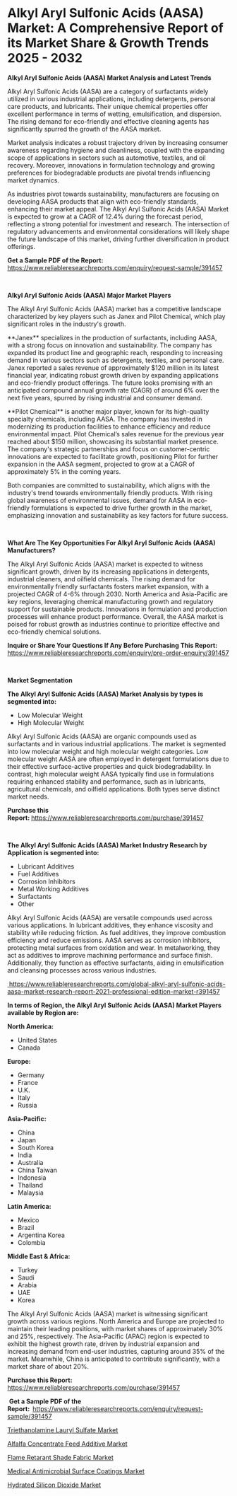 <p><h1>Alkyl Aryl Sulfonic Acids (AASA) Market: A Comprehensive Report of its Market Share & Growth Trends 2025 - 2032</h1></p><p><strong>Alkyl Aryl Sulfonic Acids (AASA) Market Analysis and Latest Trends</strong></p>
<p><p>Alkyl Aryl Sulfonic Acids (AASA) are a category of surfactants widely utilized in various industrial applications, including detergents, personal care products, and lubricants. Their unique chemical properties offer excellent performance in terms of wetting, emulsification, and dispersion. The rising demand for eco-friendly and effective cleaning agents has significantly spurred the growth of the AASA market. </p><p>Market analysis indicates a robust trajectory driven by increasing consumer awareness regarding hygiene and cleanliness, coupled with the expanding scope of applications in sectors such as automotive, textiles, and oil recovery. Moreover, innovations in formulation technology and growing preferences for biodegradable products are pivotal trends influencing market dynamics. </p><p>As industries pivot towards sustainability, manufacturers are focusing on developing AASA products that align with eco-friendly standards, enhancing their market appeal. The Alkyl Aryl Sulfonic Acids (AASA) Market is expected to grow at a CAGR of 12.4% during the forecast period, reflecting a strong potential for investment and research. The intersection of regulatory advancements and environmental considerations will likely shape the future landscape of this market, driving further diversification in product offerings.</p></p>
<p><strong>Get a Sample PDF of the Report:&nbsp;</strong> <a href="https://www.reliableresearchreports.com/enquiry/request-sample/391457?utm_campaign=33&utm_medium=2&utm_source=Github&utm_content=ia&utm_term=16012025&utm_id=alkyl-aryl-sulfonic-acids-aasa">https://www.reliableresearchreports.com/enquiry/request-sample/391457</a></p>
<p>&nbsp;</p>
<p><strong>Alkyl Aryl Sulfonic Acids (AASA) Major Market Players</strong></p>
<p><p>The Alkyl Aryl Sulfonic Acids (AASA) market has a competitive landscape characterized by key players such as Janex and Pilot Chemical, which play significant roles in the industry's growth.</p><p>**Janex** specializes in the production of surfactants, including AASA, with a strong focus on innovation and sustainability. The company has expanded its product line and geographic reach, responding to increasing demand in various sectors such as detergents, textiles, and personal care. Janex reported a sales revenue of approximately $120 million in its latest financial year, indicating robust growth driven by expanding applications and eco-friendly product offerings. The future looks promising with an anticipated compound annual growth rate (CAGR) of around 6% over the next five years, spurred by rising industrial and consumer demand.</p><p>**Pilot Chemical** is another major player, known for its high-quality specialty chemicals, including AASA. The company has invested in modernizing its production facilities to enhance efficiency and reduce environmental impact. Pilot Chemical’s sales revenue for the previous year reached about $150 million, showcasing its substantial market presence. The company's strategic partnerships and focus on customer-centric innovations are expected to facilitate growth, positioning Pilot for further expansion in the AASA segment, projected to grow at a CAGR of approximately 5% in the coming years.</p><p>Both companies are committed to sustainability, which aligns with the industry's trend towards environmentally friendly products. With rising global awareness of environmental issues, demand for AASA in eco-friendly formulations is expected to drive further growth in the market, emphasizing innovation and sustainability as key factors for future success.</p></p>
<p>&nbsp;</p>
<p><strong>What Are The Key Opportunities For Alkyl Aryl Sulfonic Acids (AASA) Manufacturers?</strong></p>
<p><p>The Alkyl Aryl Sulfonic Acids (AASA) market is expected to witness significant growth, driven by its increasing applications in detergents, industrial cleaners, and oilfield chemicals. The rising demand for environmentally friendly surfactants fosters market expansion, with a projected CAGR of 4-6% through 2030. North America and Asia-Pacific are key regions, leveraging chemical manufacturing growth and regulatory support for sustainable products. Innovations in formulation and production processes will enhance product performance. Overall, the AASA market is poised for robust growth as industries continue to prioritize effective and eco-friendly chemical solutions.</p></p>
<p><strong>Inquire or Share Your Questions If Any Before Purchasing This Report:</strong> <a href="https://www.reliableresearchreports.com/enquiry/pre-order-enquiry/391457?utm_campaign=33&utm_medium=2&utm_source=Github&utm_content=ia&utm_term=16012025&utm_id=alkyl-aryl-sulfonic-acids-aasa">https://www.reliableresearchreports.com/enquiry/pre-order-enquiry/391457</a></p>
<p>&nbsp;</p>
<p><strong>Market Segmentation</strong></p>
<p><strong>The Alkyl Aryl Sulfonic Acids (AASA) Market Analysis by types is segmented into:</strong></p>
<p><ul><li>Low Molecular Weight</li><li>High Molecular Weight</li></ul></p>
<p><p>Alkyl Aryl Sulfonic Acids (AASA) are organic compounds used as surfactants and in various industrial applications. The market is segmented into low molecular weight and high molecular weight categories. Low molecular weight AASA are often employed in detergent formulations due to their effective surface-active properties and quick biodegradability. In contrast, high molecular weight AASA typically find use in formulations requiring enhanced stability and performance, such as in lubricants, agricultural chemicals, and oilfield applications. Both types serve distinct market needs.</p></p>
<p><strong>Purchase this Report:&nbsp;</strong><a href="https://www.reliableresearchreports.com/purchase/391457?utm_campaign=33&utm_medium=2&utm_source=Github&utm_content=ia&utm_term=16012025&utm_id=alkyl-aryl-sulfonic-acids-aasa">https://www.reliableresearchreports.com/purchase/391457</a></p>
<p>&nbsp;</p>
<p><strong>The Alkyl Aryl Sulfonic Acids (AASA) Market Industry Research by Application is segmented into:</strong></p>
<p><ul><li>Lubricant Additives</li><li>Fuel Additives</li><li>Corrosion Inhibitors</li><li>Metal Working Additives</li><li>Surfactants</li><li>Other</li></ul></p>
<p><p>Alkyl Aryl Sulfonic Acids (AASA) are versatile compounds used across various applications. In lubricant additives, they enhance viscosity and stability while reducing friction. As fuel additives, they improve combustion efficiency and reduce emissions. AASA serves as corrosion inhibitors, protecting metal surfaces from oxidation and wear. In metalworking, they act as additives to improve machining performance and surface finish. Additionally, they function as effective surfactants, aiding in emulsification and cleansing processes across various industries.</p></p>
<p><a href="https://www.reliableresearchreports.com/global-alkyl-aryl-sulfonic-acids-aasa-market-research-report-2021-professional-edition-market-r391457?utm_campaign=33&utm_medium=2&utm_source=Github&utm_content=ia&utm_term=16012025&utm_id=alkyl-aryl-sulfonic-acids-aasa">&nbsp;https://www.reliableresearchreports.com/global-alkyl-aryl-sulfonic-acids-aasa-market-research-report-2021-professional-edition-market-r391457</a></p>
<p><strong>In terms of Region, the Alkyl Aryl Sulfonic Acids (AASA) Market Players available by Region are:</strong></p>
<p>
    <p> <strong> North America: </strong>
        <ul>
            <li>United States</li>
            <li>Canada</li>
        </ul>
        </p> 
    <p> <strong> Europe: </strong>
        <ul>
            <li>Germany</li>
            <li>France</li>
            <li>U.K.</li>
            <li>Italy</li>
            <li>Russia</li>
        </ul>
        </p> 
    <p> <strong> Asia-Pacific: </strong>
        <ul>
            <li>China</li>
            <li>Japan</li>
            <li>South Korea</li>
            <li>India</li>
            <li>Australia</li>
            <li>China Taiwan</li>
            <li>Indonesia</li>
            <li>Thailand</li>
            <li>Malaysia</li>
        </ul>
        </p> 
    <p> <strong> Latin America: </strong>
        <ul>
            <li>Mexico</li>
            <li>Brazil</li>
            <li>Argentina Korea</li>
            <li>Colombia</li>
        </ul>
        </p> 
    <p> <strong> Middle East & Africa: </strong>
        <ul>
            <li>Turkey</li>
            <li>Saudi</li>
            <li>Arabia</li>
            <li>UAE</li>
            <li>Korea</li>
        </ul>
    </p>
    </p>
<p><p>The Alkyl Aryl Sulfonic Acids (AASA) market is witnessing significant growth across various regions. North America and Europe are projected to maintain their leading positions, with market shares of approximately 30% and 25%, respectively. The Asia-Pacific (APAC) region is expected to exhibit the highest growth rate, driven by industrial expansion and increasing demand from end-user industries, capturing around 35% of the market. Meanwhile, China is anticipated to contribute significantly, with a market share of about 20%.</p></p>
<p><strong>Purchase this Report: </strong><a href="https://www.reliableresearchreports.com/purchase/391457?utm_campaign=33&utm_medium=2&utm_source=Github&utm_content=ia&utm_term=16012025&utm_id=alkyl-aryl-sulfonic-acids-aasa">https://www.reliableresearchreports.com/purchase/391457</a></p>
<p>&nbsp;<strong>Get a Sample PDF of the Report:&nbsp;&nbsp;</strong><a href="https://www.reliableresearchreports.com/enquiry/request-sample/391457?utm_campaign=33&utm_medium=2&utm_source=Github&utm_content=ia&utm_term=16012025&utm_id=alkyl-aryl-sulfonic-acids-aasa">https://www.reliableresearchreports.com/enquiry/request-sample/391457</a></p>
<p><strong></strong></p>
<p><p><a href="https://github.com/lindaopodray/Market-Research-Report-List-1/blob/main/triethanolamine-lauryl-sulfate-market.md?utm_campaign=33&utm_medium=2&utm_source=Github&utm_content=ia&utm_term=16012025&utm_id=alkyl-aryl-sulfonic-acids-aasa">Triethanolamine Lauryl Sulfate Market</a></p><p><a href="https://github.com/hammelximalschid/Market-Research-Report-List-1/blob/main/alfalfa-concentrate-feed-additive-market.md?utm_campaign=33&utm_medium=2&utm_source=Github&utm_content=ia&utm_term=16012025&utm_id=alkyl-aryl-sulfonic-acids-aasa">Alfalfa Concentrate Feed Additive Market</a></p><p><a href="https://github.com/rodinayygacklezi/Market-Research-Report-List-1/blob/main/flame-retarant-shade-fabric-market.md?utm_campaign=33&utm_medium=2&utm_source=Github&utm_content=ia&utm_term=16012025&utm_id=alkyl-aryl-sulfonic-acids-aasa">Flame Retarant Shade Fabric Market</a></p><p><a href="https://github.com/antonioc6hal/Market-Research-Report-List-1/blob/main/medical-antimicrobial-surface-coatings-market.md?utm_campaign=33&utm_medium=2&utm_source=Github&utm_content=ia&utm_term=16012025&utm_id=alkyl-aryl-sulfonic-acids-aasa">Medical Antimicrobial Surface Coatings Market</a></p><p><a href="https://github.com/flnordan65e0/Market-Research-Report-List-1/blob/main/hydrated-silicon-dioxide-market.md?utm_campaign=33&utm_medium=2&utm_source=Github&utm_content=ia&utm_term=16012025&utm_id=alkyl-aryl-sulfonic-acids-aasa">Hydrated Silicon Dioxide Market</a></p></p>